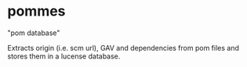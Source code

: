 pommes
======

"pom database"

Extracts origin (i.e. scm url), GAV and dependencies from pom files and stores them in a lucense database.
